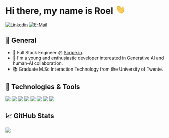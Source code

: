 # Hi there, my name is Roel <img src="https://raw.githubusercontent.com/rcleend/rcleend/master/wave.gif" height="30px">

[![Linkedin](https://img.shields.io/badge/linked-in-100?style=flat-square&logo=linkedin&logoColor=white&color=blue)](https://www.linkedin.com/in/roel-leendersit/)
[![E-Mail](https://img.shields.io/badge/email-reveal-2a8?style=flat-square&logo=gmail&logoColor=white)](https://mailhide.io/e/xizdcJkD)

## 🔭 General

- 🧳 Full Stack Engineer @ [Scripe.io](https://scripe.io).
- 👴 I'm a young and enthusiastic developer interested in Generative AI and human-AI collaboration. 
- 📚 Graduate M.Sc Interaction Technology from the University of Twente.

## 🔧 Technologies & Tools
![](https://img.shields.io/badge/Tools-PyTorch-informational?style=flat&logo=pytorch&logoColor=white&color=2bbc8a)
![](https://img.shields.io/badge/OS-Linux-informational?style=flat&logo=linux&logoColor=white&color=2bbc8a)
![](https://img.shields.io/badge/OS-MAC-informational?style=flat&logo=apple&logoColor=white&color=2bbc8a)
![](https://img.shields.io/badge/Editor-IntelliJ_IDEA-informational?style=flat&logo=intellij-idea&logoColor=white&color=2bbc8a)
![](https://img.shields.io/badge/Code-JavaScript-informational?style=flat&logo=javascript&logoColor=white&color=2bbc8a)
![](https://img.shields.io/badge/Code-Java-informational?style=flat&logo=java&logoColor=white&color=2bbc8a)
![](https://img.shields.io/badge/Shell-Bash-informational?style=flat&logo=gnu-bash&logoColor=white&color=2bbc8a)
![](https://img.shields.io/badge/Tools-Docker-informational?style=flat&logo=docker&logoColor=white&color=2bbc8a)

## &#x1f4c8; GitHub Stats

<a href="https://github.com/rcleend">
	<img width="37.5%" src="https://github-readme-stats.vercel.app/api/top-langs/?username=rcleend&theme=dark" />
</a>

